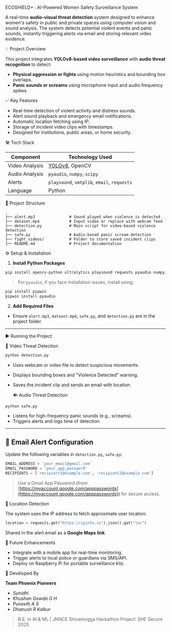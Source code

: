 
ECOSHIELD+ : AI-Powered Women Safety Surveillance System

A real-time **audio-visual threat detection** system designed to enhance women's safety in public and private spaces using computer vision and sound analysis. The system detects potential violent events and panic sounds, instantly triggering alerts via email and storing relevant video evidence.


💡 Project Overview

This project integrates **YOLOv8-based video surveillance** with **audio threat recognition** to detect:

* **Physical aggression or fights** using motion heuristics and bounding box overlaps.
* **Panic sounds or screams** using microphone input and audio frequency spikes.

✅ Key Features

* Real-time detection of violent activity and distress sounds.
* Alert sound playback and emergency email notifications.
* Automatic location fetching using IP.
* Storage of incident video clips with timestamps.
* Designed for institutions, public areas, or home security.


🛠️ Tech Stack

| Component      | Technology Used                                              |
| -------------- | ------------------------------------------------------------ |
| Video Analysis | [YOLOv8](https://github.com/ultralytics/ultralytics), OpenCV |
| Audio Analysis | `pyaudio`, `numpy`, `scipy`                                  |
| Alerts         | `playsound`, `smtplib`, `email`, `requests`                  |
| Language       | Python                                                       |


📁 Project Structure

```
.
├── alert.mp3               # Sound played when violence is detected
├── dataset.mp4             # Input video or replace with webcam feed
├── detection.py            # Main script for video-based violence detection
├── safe.py                 # Audio-based panic scream detection
├── fight_videos/           # Folder to store saved incident clips
├── README.md               # Project documentation
```

⚙️ Setup & Installation

1. **Install Python Packages**

```bash
pip install opencv-python ultralytics playsound requests pyaudio numpy scipy
```

> For `pyaudio`, if you face installation issues, install using:

```bash
pip install pipwin
pipwin install pyaudio
```

2. **Add Required Files**

* Ensure `alert.mp3`, `dataset.mp4`, `safe.py`, and `detection.py` are in the project folder.

---

▶️ Running the Project

  🎥 Video Threat Detection

```bash
python detection.py
```

* Uses webcam or video file to detect suspicious movements.
* Displays bounding boxes and "Violence Detected" warning.
* Saves the incident clip and sends an email with location.

   🔊 Audio Threat Detection

```bash
python safe.py
```

* Listens for high-frequency panic sounds (e.g., screams).
* Triggers alerts and logs time of detection.

---

## 📧 Email Alert Configuration

Update the following variables in `detection.py`, `safe.py`:

```python
EMAIL_ADDRESS = 'your_email@gmail.com'
EMAIL_PASSWORD = 'your_app_password'
RECIPIENTS = ['recipient1@example.com', 'recipient2@example.com']
```

> Use a Gmail App Password (from [https://myaccount.google.com/apppasswords](https://myaccount.google.com/apppasswords)) for secure access.


📍 Location Detection

The system uses the IP address to fetch approximate user location:

```python
location = requests.get("https://ipinfo.io").json().get("loc")
```

Shared in the alert email as a **Google Maps link**.


🚀 Future Enhancements

* Integrate with a mobile app for real-time monitoring.
* Trigger alerts to local police or guardians via SMS/API.
* Deploy on Raspberry Pi for portable surveillance kits.


👥 Developed By

**Team Phoenix Pioneers**

* *Sunidhi*
* *Khushan Gowda G H*
* *Puneeth A S*
* *Dhanush R Kalkur*

> B.E. in AI & ML | JNNCE Shivamogga
> Hackathon Project: SHE Secure 2025
